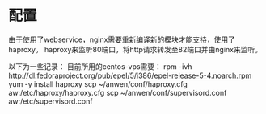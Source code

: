 配置
========

由于使用了webservice，nginx需要重新编译新的模块才能支持，使用了haproxy。
haproxy来监听80端口，将http请求转发至82端口并由nginx来监听。

以下为一些记录：
目前所用的centos-vps需要：
rpm -ivh http://dl.fedoraproject.org/pub/epel/5/i386/epel-release-5-4.noarch.rpm
yum -y install haproxy
scp ~/anwen/conf/haproxy.cfg aw:/etc/haproxy/haproxy.cfg
scp ~/anwen/conf/supervisord.conf aw:/etc/supervisord.conf

